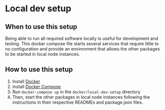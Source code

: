 # Local dev setup

## When to use this setup

Being able to run all required software locally is useful for development and testing. This docker compose file starts several services that require little to no configuration and provide an environment that allows the other packages to be started in local node instances.

## How to use this setup

1. Install [Docker](https://docs.docker.com/get-docker/)
2. Install [Docker Compose](https://docs.docker.com/compose/install/)
3. Run `docker-compose up` in the `docker/local-dev-setup` directory
4. Then, start the other packages in local node instances following the instructions in their respective READMEs and package.json files.
